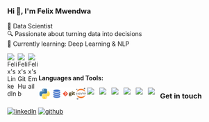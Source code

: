 ### Hi 👋, I'm Felix Mwendwa

🚀 Data Scientist  
🔍 Passionate about turning data into decisions   
🌱 Currently learning: Deep Learning & NLP    


<a href="https://www.linkedin.com/in/felixmwendwa/">
  <img align="left" alt="Felix's LinkedIn"
    width="24px" src="https://img.icons8.com/?size=100&id=xuvGCOXi8Wyg&format=png&color=000000">
</a>

<a href="https://github.com/Felo-14">
  <img align="left" alt="Felix's GitHub"
    width="24px" src="https://img.icons8.com/?size=100&id=akG4VRhAoSii&format=png&color=000000">
</a>

<a href="mailto:felixmwendwa014@gmail.com">
  <img align="left" alt="Felix's Email"
    width="24px" src="https://img.icons8.com/?size=100&id=mXcvtsj8e1Ug&format=png&color=000000">
</a> 


<br/>
<br/>


**Languages and Tools:**


<a>
  <img align="left"width="28px" src="https://raw.githubusercontent.com/github/explore/80688e429a7d4ef2fca1e82350fe8e3517d3494d/topics/python/python.png">
</a>

<a>
  <img align="left"width="28px" src="https://raw.githubusercontent.com/github/explore/80688e429a7d4ef2fca1e82350fe8e3517d3494d/topics/sql/sql.png">
</a>


<a>
  <img align="left"width="28px" src="https://raw.githubusercontent.com/github/explore/80688e429a7d4ef2fca1e82350fe8e3517d3494d/topics/git/git.png">
</a>

<a>
  <img align="left"width="28px" src="https://github.com/github/explore/blob/main/topics/jupyter-notebook/jupyter-notebook.png">
</a>

<a>
  <img align="left"width="28px" src="https://img.icons8.com/?size=100&id=xSkewUSqtErH&format=png&color=000000">
</a>

<a>
  <img align="left"width="28px" src="https://img.icons8.com/?size=100&id=aR9CXyMagKIS&format=png&color=000000">
</a>

<a>
  <img align="left"width="28px" src="https://img.icons8.com/?size=100&id=TkX1totjFmAD&format=png&color=000000">
</a>

<a>
  <img align="left"width="28px" src="https://img.icons8.com/?size=100&id=n3QRpDA7KZ7P&format=png&color=000000">
</a>

<a>
  <img align="left"width="28px" src="https://img.icons8.com/?size=100&id=9Kvi1p1F0tUo&format=png&color=000000">
</a>

<a>
  <img align="left"width="28px" src="https://img.icons8.com/?size=100&id=Ny0t2MYrJ70p&format=png&color=000000">
</a>




### Get in touch
<p>
  <a href="https://www.linkedin.com/in/felixmwendwa/"><img src="https://img.icons8.com/?size=100&id=xuvGCOXi8Wyg&format=png&color=000000" alt="linkedIn"/></a>
  <a href="https://github.com/Felo-14"><img src="https://img.icons8.com/?size=100&id=akG4VRhAoSii&format=png&color=000000" alt="github"/></a>

</p>
